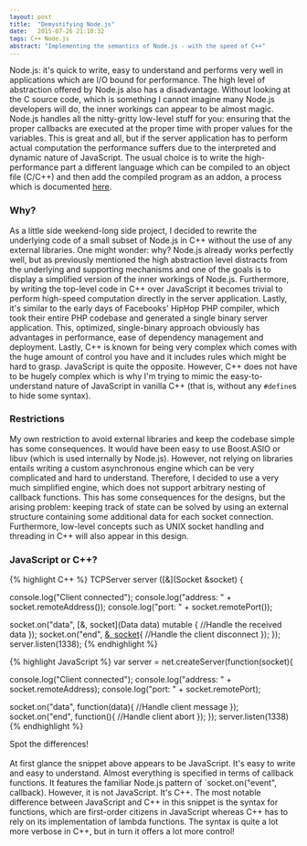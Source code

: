 ```yaml
---
layout: post
title:  "Demystifying Node.js"
date:   2015-07-26 21:10:32
tags: C++ Node.js
abstract: "Implementing the semantics of Node.js - with the speed of C++" 
---
```


Node.js: it's quick to write, easy to understand and performs very well in applications which are I/O bound for performance. The high level of abstraction offered by Node.js also has a disadvantage. Without looking at the C source code, which is something I cannot imagine many Node.js developers will do, the inner workings can appear to be almost magic. Node.js handles all the nitty-gritty low-level stuff for you: ensuring that the proper callbacks are executed at the proper time with proper values for the variables. This is great and all, but if the server application has to perform actual computation the performance suffers due to the interpreted and dynamic nature of JavaScript. The usual choice is to write the high-performance part a different language which can be compiled to an object file (C/C++) and then add the compiled program as an addon, a process which is documented [here](https://nodejs.org/api/addons.html).


### Why?
As a little side weekend-long side project, I decided to rewrite the underlying code of a small subset of Node.js in C++ without the use of any external libraries. One might wonder: why? Node.js already works perfectly well, but as previously mentioned the high abstraction level distracts from the underlying and supporting mechanisms and one of the goals is to display a simplified version of the inner workings of Node.js. Furthermore, by writing the top-level code in C++ over JavaScript it becomes trivial to perform high-speed computation directly in the server application. Lastly, it's similar to the early days of Facebooks' HipHop PHP compiler, which took their entire PHP codebase and generated a single binary server application. This, optimized, single-binary approach obviously has advantages in performance, ease of dependency management and deployment. Lastly, C++ is known for being very complex which comes with the huge amount of control you have and it includes rules which might be hard to grasp. JavaScript is quite the opposite. However, C++ does not have to be hugely complex which is why I'm trying to mimic the easy-to-understand nature of JavaScript in vanilla C++ (that is, without any `#define`s to hide some syntax).


### Restrictions
My own restriction to avoid external libraries and keep the codebase simple has some consequences. It would have been easy to use Boost.ASIO or libuv (which is used internally by Node.js). However, not relying on libraries entails writing a custom asynchronous engine which can be very complicated and hard to understand. Therefore, I decided to use a very much simplified engine, which does not support arbitrary nesting of callback functions. This has some consequences for the designs, but the arising problem: keeping track of state can be solved by using an external structure containing some additional data for each socket connection. Furthermore, low-level concepts such as UNIX socket handling and threading in C++ will also appear in this design.

### JavaScript or C++?
<style type="text/css">
    pre {
        font-size: 12px;
    }
    </style>
<div class="row">
<div class="col-md-6">
{% highlight C++ %}
TCPServer server ([&](Socket &socket) {

  console.log("Client connected");
  console.log("address: " + socket.remoteAddress());
  console.log("port:    " + socket.remotePort());

  socket.on("data", [&, socket](Data data) mutable {
    //Handle the received data
  });
  socket.on("end", [&, socket](){
    //Handle the client disconnect
  });
});
server.listen(1338);
{% endhighlight %}
</div>
<div class="col-md-6">
{% highlight JavaScript %}
var server = net.createServer(function(socket){

  console.log("Client connected");
  console.log("address: " + socket.remoteAddress);
  console.log("port:    " + socket.remotePort);

  socket.on("data", function(data){
    //Handle client message
  });
  socket.on("end", function(){
    //Handle client abort
  });
});
server.listen(1338)
{% endhighlight %}
</div>
</div>
<div class="row text-center">
Spot the differences!
</div>

<br>
At first glance the snippet above appears to be JavaScript. It's easy to write and easy to understand. Almost everything is specified in terms of callback functions. It features the familiar Node.js pattern of `socket.on("event", callback). However, it is not JavaScript. It's C++. The most notable difference between JavaScript and C++ in this snippet is the syntax for functions, which are first-order citizens in JavaScript whereas C++ has to rely on its implementation of lambda functions. The syntax is quite a lot more verbose in C++, but in turn it offers a lot more control!




